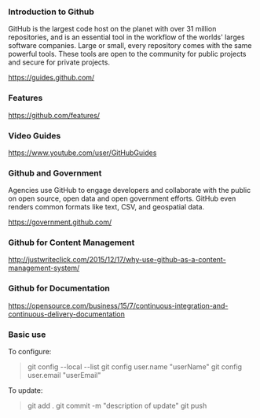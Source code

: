 ### Introduction to Github
GitHub is the largest code host on the planet with over 31 million repositories, and is an essential tool in the workflow of the worlds' larges software companies.  Large or small, every repository comes with the same powerful tools. These tools are open to the community for public projects and secure for private projects.

https://guides.github.com/

### Features
https://github.com/features/

### Video Guides
https://www.youtube.com/user/GitHubGuides

### Github and Government
Agencies use GitHub to engage developers and collaborate with the public on open source, open data and open government efforts. GitHub even renders common formats like text, CSV, and geospatial data.

https://government.github.com/


### Github for Content Management
http://justwriteclick.com/2015/12/17/why-use-github-as-a-content-management-system/


### Github for Documentation
https://opensource.com/business/15/7/continuous-integration-and-continuous-delivery-documentation

### Basic use
To configure:
>git config --local --list
git config user.name "userName"
git config user.email "userEmail"

To update:
>git add .
git commit -m "description of update"
git push
